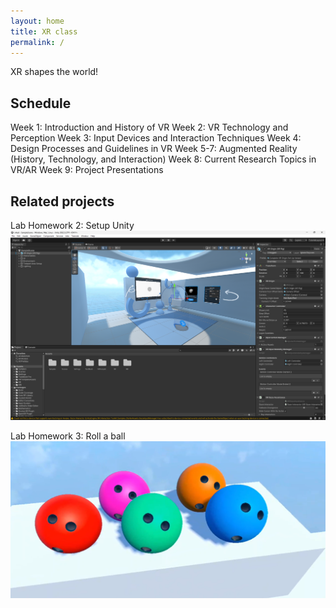 ```yaml
---
layout: home
title: XR class
permalink: /
---
```


XR shapes the world!


## Schedule

Week 1: Introduction and History of VR
Week 2: VR Technology and Perception
Week 3: Input Devices and Interaction Techniques
Week 4: Design Processes and Guidelines in VR
Week 5-7: Augmented Reality (History, Technology, and Interaction)
Week 8: Current Research Topics in VR/AR
Week 9: Project Presentations

## Related projects

Lab Homework 2: Setup Unity
![Unity Screenshot](https://github.com/XRceci/ClassXR/raw/master/assets/image/unity.png)

Lab Homework 3: Roll a ball
![Unity Screenshot](https://github.com/XRceci/ClassXR/raw/master/assets/image/23.png)


[1]: https://pages.github.com
[2]: https://pages.github.com/themes
[3]: https://github.com/sighingnow/jekyll-gitbook/fork
[4]: https://github.com/allejo/jekyll-toc
[5]: https://github.com/gitbook-plugins/gitbook-plugin-search-pro
[6]: https://github.com/rouge-ruby/rouge/tree/master/lib/rouge/themes
[7]: https://analytics.google.com/analytics/web/
[8]: https://www.cnzz.com/
[9]: https://docs.microsoft.com/en-us/azure/azure-monitor/app/app-insights-overview
[10]: https://github.com/sighingnow/jekyll-gitbook/blob/master/gitbook/custom.css
[11]: https://discordjs.guide/popular-topics/canvas.html#setting-up-napi-rs-canvas
[12]: https://rubygems.org/gems/jekyll-remote-theme
[13]: https://docs.github.com/en/pages/setting-up-a-github-pages-site-with-jekyll/adding-a-theme-to-your-github-pages-site-using-jekyll
[14]: https://github.com/sighingnow/jekyll-gitbook/blob/master/_config.yml
[15]: https://jekyllrb.com/docs/collections/
